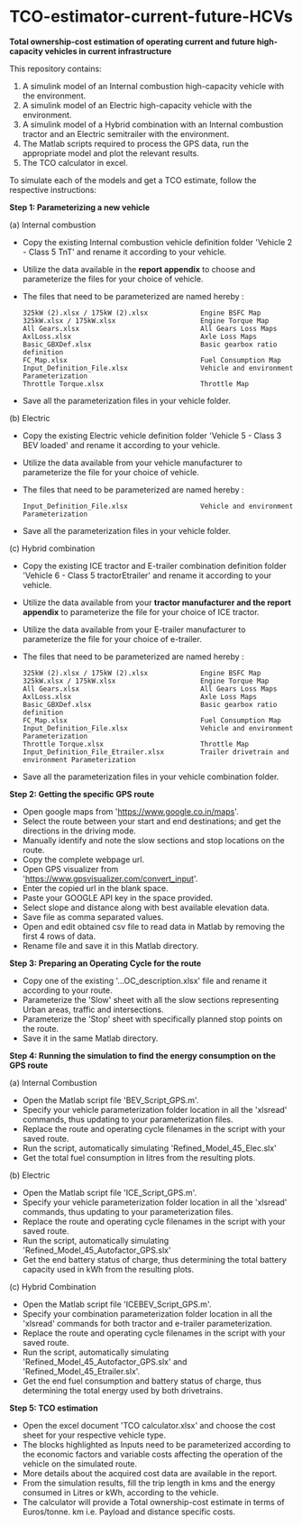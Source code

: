 # TCO-estimator-current-future-HCVs
**Total ownership-cost estimation of operating current and future high-capacity vehicles in current infrastructure**

This repository contains:
1. A simulink model of an Internal combustion high-capacity vehicle with the environment.
2. A simulink model of an Electric high-capacity vehicle with the environment.
3. A simulink model of a Hybrid combination with an Internal combustion tractor and an Electric semitrailer with the environment.
4. The Matlab scripts required to process the GPS data, run the appropriate model and plot the relevant results.
5. The TCO calculator in excel.


To simulate each of the models and get a TCO estimate, follow the respective instructions:

**Step 1: Parameterizing a new vehicle**

(a) Internal combustion
- Copy the existing Internal combustion vehicle definition folder 'Vehicle 2 - Class 5 TnT' and rename it according to your vehicle.
- Utilize the data available in the **report appendix** to choose and parameterize the files for your choice of vehicle.
- The files that need to be parameterized are named hereby : 

      325kW (2).xlsx / 175kW (2).xlsx             Engine BSFC Map
      325kW.xlsx / 175kW.xlsx                     Engine Torque Map
      All Gears.xlsx                              All Gears Loss Maps
      AxlLoss.xlsx                                Axle Loss Maps
      Basic_GBXDef.xlsx                           Basic gearbox ratio definition
      FC_Map.xlsx                                 Fuel Consumption Map
      Input_Definition_File.xlsx                  Vehicle and environment Parameterization
      Throttle Torque.xlsx                        Throttle Map
      
- Save all the parameterization files in your vehicle folder.

(b) Electric
- Copy the existing Electric vehicle definition folder 'Vehicle 5 - Class 3 BEV loaded' and rename it according to your vehicle.
- Utilize the data available from your vehicle manufacturer to parameterize the file for your choice of vehicle.
- The files that need to be parameterized are named hereby : 

      Input_Definition_File.xlsx                  Vehicle and environment Parameterization
      
- Save all the parameterization files in your vehicle folder.

(c) Hybrid combination
- Copy the existing ICE tractor and E-trailer combination definition folder 'Vehicle 6 - Class 5 tractorEtrailer' and rename it according to your vehicle.
- Utilize the data available from your **tractor manufacturer and the report appendix** to parameterize the file for your choice of ICE tractor.
- Utilize the data available from your E-trailer manufacturer to parameterize the file for your choice of e-trailer.
- The files that need to be parameterized are named hereby : 

      325kW (2).xlsx / 175kW (2).xlsx             Engine BSFC Map
      325kW.xlsx / 175kW.xlsx                     Engine Torque Map
      All Gears.xlsx                              All Gears Loss Maps
      AxlLoss.xlsx                                Axle Loss Maps
      Basic_GBXDef.xlsx                           Basic gearbox ratio definition
      FC_Map.xlsx                                 Fuel Consumption Map
      Input_Definition_File.xlsx                  Vehicle and environment Parameterization
      Throttle Torque.xlsx                        Throttle Map
      Input_Definition_File_Etrailer.xlsx         Trailer drivetrain and environment Parameterization
      
- Save all the parameterization files in your vehicle combination folder.


**Step 2: Getting the specific GPS route**

- Open google maps from 'https://www.google.co.in/maps'.
- Select the route between your start and end destinations; and get the directions in the driving mode.
- Manually identify and note the slow sections and stop locations on the route.
- Copy the complete webpage url.
- Open GPS visualizer from 'https://www.gpsvisualizer.com/convert_input'.
- Enter the copied url in the blank space.
- Paste your GOOGLE API key in the space provided.
- Select slope and distance along with best available elevation data.
- Save file as comma separated values.
- Open and edit obtained csv file to read data in Matlab by removing the first 4 rows of data.
- Rename file and save it in this Matlab directory.


**Step 3: Preparing an Operating Cycle for the route**

- Copy one of the existing '...OC_description.xlsx' file and rename it according to your route.
- Parameterize the 'Slow' sheet with all the slow sections representing Urban areas, traffic and intersections.
- Parameterize the 'Stop' sheet with specifically planned stop points on the route.
- Save it in the same Matlab directory.


**Step 4: Running the simulation to find the energy consumption on the GPS route**

(a) Internal Combustion
- Open the Matlab script file 'BEV_Script_GPS.m'.
- Specify your vehicle parameterization folder location in all the 'xlsread' commands, thus updating to your parameterization files.
- Replace the route and operating cycle filenames in the script with your saved route.
- Run the script, automatically simulating 'Refined_Model_45_Elec.slx'
- Get the total fuel consumption in litres from the resulting plots.

(b) Electric
- Open the Matlab script file 'ICE_Script_GPS.m'.
- Specify your vehicle parameterization folder location in all the 'xlsread' commands, thus updating to your parameterization files.
- Replace the route and operating cycle filenames in the script with your saved route.
- Run the script, automatically simulating 'Refined_Model_45_Autofactor_GPS.slx'
- Get the end battery status of charge, thus determining the total battery capacity used in kWh from the resulting plots.

(c) Hybrid Combination
- Open the Matlab script file 'ICEBEV_Script_GPS.m'.
- Specify your combination parameterization folder location in all the 'xlsread' commands for both tractor and e-trailer parameterization.
- Replace the route and operating cycle filenames in the script with your saved route.
- Run the script, automatically simulating 'Refined_Model_45_Autofactor_GPS.slx' and 'Refined_Model_45_Etrailer.slx'.
- Get the end fuel consumption and battery status of charge, thus determining the total energy used by both drivetrains.

**Step 5: TCO estimation**

- Open the excel document 'TCO calculator.xlsx' and choose the cost sheet for your respective vehicle type.
- The blocks highlighted as Inputs need to be parameterized according to the economic factors and variable costs affecting the operation of the vehicle on the simulated route.
- More details about the acquired cost data are available in the report.
- From the simulation results, fill the trip length in kms and the energy consumed in Litres or kWh, according to the vehicle.
- The calculator will provide a Total ownership-cost estimate in terms of Euros/tonne. km i.e. Payload and distance specific costs.


